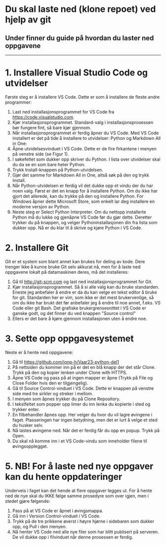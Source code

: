 # Du skal laste ned (klone repoet) ved hjelp av git
## Under finner du guide på hvordan du laster ned oppgavene

---

# 1. Installere Visual Studio Code og utvidelser
Første steg er å installere VS Code. Dette er som å installere de fleste andre programmer:
1. Last ned installasjonsprogrammet for VS Code fra https://code.visualstudio.com.
2. Kjør installasjonsprogrammet. Standard-valg i installasjonsprosessen bør fungere fint, så
bare kjør gjennom.
3. Når installasjonsprogrammet er ferdig åpner du VS Code.
Med VS Code installert er det på tide å installere to utvidelser: Python og Markdown All in
One:
1. Åpne utvidelsesvinduet i VS Code. Dette er de fire firkantene i menyen på venstre side (se
Figur 1).
2. I søkefeltet som dukker opp skriver du Python. I lista over utvidelser skal du da se en som
bare heter Python.
3. Trykk Install-knappen på Python-utvidelsen.
4. Gjør det samme for Markdown All in One, altså søk på den og trykk Install.
5. Når Python-utvidelsen er ferdig vil det dukke opp et vindu der du har noen valg. Først
er det en knapp for å installere Python. Om du ikke har gjort det allerede, kan du trykke
på den og installere Python. For Windows åpner dette Microsoft Store, som enkelt lar deg
installere en moderne versjon av Python.
6. Neste steg er Select Python Interpreter. Om du nettopp installerte Python må du lukke og
gjenåpne VS Code før du gjør dette. Deretter trykker du på knappen, og velger Pythoninstallasjonen
din fra lista som dukker opp. Nå er du klar til å skrive og kjøre Python i VS
Code.

# 2. Installere Git
Git er et system som blant annet kan brukes for deling av kode. Dere trenger ikke å kunne
bruke Git selv akkurat nå, men for å laste ned oppgavene lokalt på datamaskinen deres, må det installeres:
1. Gå til http://git-scm.com og last ned installasjonsprogrammet for Git.
2. Kjør installasjonsprogrammet. Så å si alle valg kan du bruke standarden. Eneste jeg anbefaler
å endre er da du kan velge en tekst editor å bruke for git. Standarden her er vim, som
ikke er det mest brukervenlige, så om du ikke har brukt det før anbefaler jeg å endre til
noe annet, f.eks. VS Code eller git Bash. Det grafiske brukergrensesnittet i VS Code er ganske godt, og det finner du ved knappen "Source control"
3. Ellers er det bare å kjøre gjennom installasjonen uten å endre noe.

# 3. Sette opp oppgavesystemet
Neste er å hente ned oppgavene:
1. Gå til https://github.com/jonp-h/Vaar23-python-del1
2. På nettsiden du kommer inn på er det en blå knapp der det står Clone. Trykk
på den og kopier lenken under Clone with HTTPS.
3. Åpne VS Code og pass på at ingen mapper er åpne (Trykk på File og Close Folder hvis
den er tilgjengelig).
4. Gå til Source Control-vinduet i VS Code. Dette er knappen på venstre side med tre sirkler
og streker i mellom.
5. I menyen som åpnes trykker du på Clone Repository.
6. I tekstfeltet som popper opp limer du inn lenka du kopierte i sted og trykker enter.
7. En filbehandler åpnes opp. Her velger du hvor du vil lagre øvingene i faget. Plasseringen
har ingen betydning, men det er lurt å velge et sted du husker selv.
8. Nå lastes øvingene ned. Når det er ferdig får du opp en popup. Trykk på
Open.
9. Du skal nå komme inn i et VS Code-vindu som inneholder filene til øvingsopplegget.

# 5. NB! For å laste ned nye oppgaver kan du hente oppdateringer
Underveis i faget kan det hende at flere oppgaver legges ut. For å hente ned de nye skal du IKKE følge samme
prosedyre som over igjen, men i stedet gjøre følgende:
1. Pass på at VS Code er åpnet i øvingsmappa.
2. Gå inn i Version Control-vinduet i VS Code.
3. Trykk på de tre prikkene øverst i høyre hjørne i sidebaren som dukker opp, og Pull i den
menyen.
4. Nå henter VS Code ned alle nye filer som har blitt publisert på serveren. De vil dukke opp
i filvinduet når denne prosessen er ferdig.
